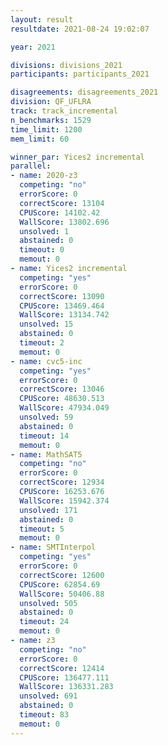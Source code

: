 ```yaml
---
layout: result
resultdate: 2021-08-24 19:02:07

year: 2021

divisions: divisions_2021
participants: participants_2021

disagreements: disagreements_2021
division: QF_UFLRA
track: track_incremental
n_benchmarks: 1529
time_limit: 1200
mem_limit: 60

winner_par: Yices2 incremental
parallel:
- name: 2020-z3
  competing: "no"
  errorScore: 0
  correctScore: 13104
  CPUScore: 14102.42
  WallScore: 13802.696
  unsolved: 1
  abstained: 0
  timeout: 0
  memout: 0
- name: Yices2 incremental
  competing: "yes"
  errorScore: 0
  correctScore: 13090
  CPUScore: 13469.464
  WallScore: 13134.742
  unsolved: 15
  abstained: 0
  timeout: 2
  memout: 0
- name: cvc5-inc
  competing: "yes"
  errorScore: 0
  correctScore: 13046
  CPUScore: 48630.513
  WallScore: 47934.049
  unsolved: 59
  abstained: 0
  timeout: 14
  memout: 0
- name: MathSAT5
  competing: "no"
  errorScore: 0
  correctScore: 12934
  CPUScore: 16253.676
  WallScore: 15942.374
  unsolved: 171
  abstained: 0
  timeout: 5
  memout: 0
- name: SMTInterpol
  competing: "yes"
  errorScore: 0
  correctScore: 12600
  CPUScore: 62854.69
  WallScore: 50406.88
  unsolved: 505
  abstained: 0
  timeout: 24
  memout: 0
- name: z3
  competing: "no"
  errorScore: 0
  correctScore: 12414
  CPUScore: 136477.111
  WallScore: 136331.283
  unsolved: 691
  abstained: 0
  timeout: 83
  memout: 0
---
```

